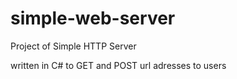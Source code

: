 # simple-web-server
Project of Simple HTTP Server

written in C# to GET and POST url adresses to users
